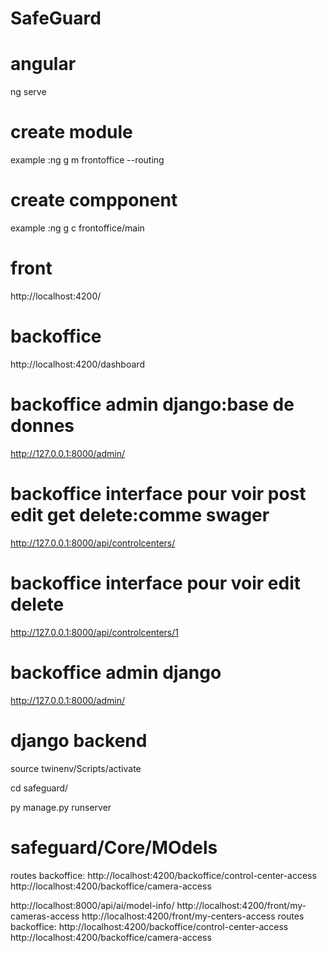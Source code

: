 # SafeGuard

# angular

ng serve

# create module

example :ng g m frontoffice --routing

# create compponent

example :ng g c frontoffice/main

# front

http://localhost:4200/

# backoffice

http://localhost:4200/dashboard

# backoffice admin django:base de donnes

http://127.0.0.1:8000/admin/

# backoffice interface pour voir post edit get delete:comme swager

http://127.0.0.1:8000/api/controlcenters/

# backoffice interface pour voir edit delete

http://127.0.0.1:8000/api/controlcenters/1

# backoffice admin django

http://127.0.0.1:8000/admin/

# django backend

source twinenv/Scripts/activate

cd safeguard/

py manage.py runserver

# safeguard/Core/MOdels


routes backoffice:
http://localhost:4200/backoffice/control-center-access
http://localhost:4200/backoffice/camera-access


http://localhost:8000/api/ai/model-info/
http://localhost:4200/front/my-cameras-access
http://localhost:4200/front/my-centers-access
routes backoffice:
http://localhost:4200/backoffice/control-center-access
http://localhost:4200/backoffice/camera-access
